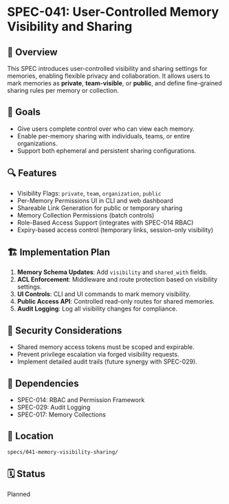 # SPEC-041: User-Controlled Memory Visibility and Sharing

## 📌 Overview
This SPEC introduces user-controlled visibility and sharing settings for memories, enabling flexible privacy and collaboration. It allows users to mark memories as **private**, **team-visible**, or **public**, and define fine-grained sharing rules per memory or collection.

## 🎯 Goals
- Give users complete control over who can view each memory.
- Enable per-memory sharing with individuals, teams, or entire organizations.
- Support both ephemeral and persistent sharing configurations.

## 🔍 Features
- Visibility Flags: `private`, `team`, `organization`, `public`
- Per-Memory Permissions UI in CLI and web dashboard
- Shareable Link Generation for public or temporary sharing
- Memory Collection Permissions (batch controls)
- Role-Based Access Support (integrates with SPEC-014 RBAC)
- Expiry-based access control (temporary links, session-only visibility)

## 🏗️ Implementation Plan
1. **Memory Schema Updates**: Add `visibility` and `shared_with` fields.
2. **ACL Enforcement**: Middleware and route protection based on visibility settings.
3. **UI Controls**: CLI and UI commands to mark memory visibility.
4. **Public Access API**: Controlled read-only routes for shared memories.
5. **Audit Logging**: Log all visibility changes for compliance.

## 🔐 Security Considerations
- Shared memory access tokens must be scoped and expirable.
- Prevent privilege escalation via forged visibility requests.
- Implement detailed audit trails (future synergy with SPEC-029).

## 🧱 Dependencies
- SPEC-014: RBAC and Permission Framework
- SPEC-029: Audit Logging
- SPEC-017: Memory Collections

## 📁 Location
`specs/041-memory-visibility-sharing/`

## 🗓️ Status
Planned

